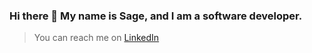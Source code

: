 ### Hi there 👋 My name is Sage, and I am a software developer.

> You can reach me on [LinkedIn](https://www.linkedin.com/in/sagefreemangonzales/)
